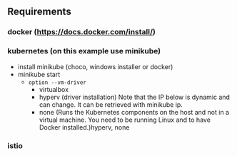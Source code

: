 ## Requirements

### docker (https://docs.docker.com/install/)

### kubernetes (on this example use minikube)
- install minikube (choco, windows installer or docker)
- minikube start
  - `option --vm-driver`
    - virtualbox
    - hyperv (driver installation) Note that the IP below is dynamic and can change. It can be retrieved with minikube ip.
    - none (Runs the Kubernetes components on the host and not in a virtual machine. You need to be running Linux and to have Docker installed.)hyperv, none

### istio
